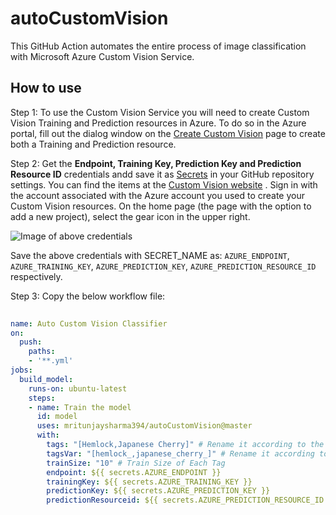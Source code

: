 # autoCustomVision

This GitHub Action automates the entire process of
image classification with Microsoft Azure Custom Vision Service.

## How to use

Step 1: To use the Custom Vision Service you will need to create Custom Vision Training and Prediction resources in Azure. To do so in the Azure portal, fill out the dialog window on the [Create Custom Vision](https://customvision.ai/) page to create both a Training and Prediction resource.

Step 2: Get the **Endpoint, Training Key, Prediction Key and Prediction Resource ID** credentials andd save it as [Secrets](https://help.github.com/en/actions/automating-your-workflow-with-github-actions/creating-and-using-encrypted-secrets#creating-encrypted-secrets) in your GitHub repository settings. You can find the items at the [Custom Vision website](https://customvision.ai/) . Sign in with the account associated with the Azure account you used to create your Custom Vision resources. On the home page (the page with the option to add a new project), select the gear icon in the upper right.

![Image of above credentials](https://docs.microsoft.com/en-us/azure/cognitive-services/Custom-Vision-Service/media/csharp-tutorial/training-prediction-keys.png)

Save the above credentials with SECRET_NAME as: `AZURE_ENDPOINT`, `AZURE_TRAINING_KEY`, `AZURE_PREDICTION_KEY`, `AZURE_PREDICTION_RESOURCE_ID` respectively.

Step 3: Copy the below workflow file:

```yaml
  
name: Auto Custom Vision Classifier
on:
  push:
    paths:
    - '**.yml'
jobs:
  build_model:
    runs-on: ubuntu-latest
    steps:
    - name: Train the model
      id: model
      uses: mritunjaysharma394/autoCustomVision@master
      with:
        tags: "[Hemlock,Japanese Cherry]" # Rename it according to the folder name under images/ which will also be our name to the tags
        tagsVar: "[hemlock_,japanese_cherry_]" # Rename it according to the symmetry of file names under images/tag/ 
        trainSize: "10" # Train Size of Each Tag
        endpoint: ${{ secrets.AZURE_ENDPOINT }}
        trainingKey: ${{ secrets.AZURE_TRAINING_KEY }}
        predictionKey: ${{ secrets.AZURE_PREDICTION_KEY }}
        predictionResourceid: ${{ secrets.AZURE_PREDICTION_RESOURCE_ID }}
```
